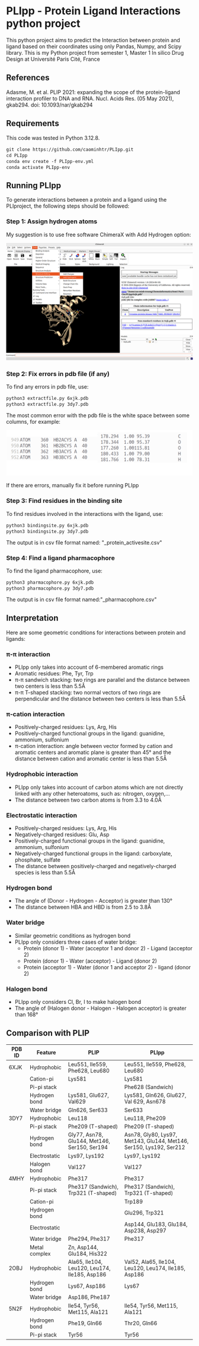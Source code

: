 
# PLIpp - Protein Ligand Interactions python project

This python project aims to predict the Interaction between protein and ligand based on their coordinates using only Pandas, Numpy, and Scipy library. This is my Python project from semester 1, Master 1 In silico Drug Design at Université Paris Cité, France



## References
Adasme, M. et al. PLIP 2021: expanding the scope of the protein-ligand interaction profiler to DNA and RNA. Nucl. Acids Res. (05 May 2021), gkab294. doi: 10.1093/nar/gkab294

## Requirements
This code was tested in Python 3.12.8.
```
git clone https://github.com/caominhtr/PLIpp.git
cd PLIpp
conda env create -f PLIpp-env.yml
conda activate PLIpp-env
```

## Running PLIpp
To generate interactions between a protein and a ligand using the PLIproject, the following steps should be followed:

### Step 1: Assign hydrogen atoms
My suggestion is to use free software ChimeraX with Add Hydrogen option:

![](ChimeraX.png)


### Step 2: Fix errors in pdb file (if any)
To find any errors in pdb file, use:
```
python3 extractfile.py 6xjk.pdb
python3 extractfile.py 3dy7.pdb 
```
The most common error with the pdb file is the white space between some columns, for example:

![](Errors.png)

If there are errors, manually fix it before running PLIpp

### Step 3: Find residues in the binding site
To find residues involved in the interactions with the ligand, use:
```
python3 bindingsite.py 6xjk.pdb
python3 bindingsite.py 3dy7.pdb 
```
The output is in csv file format named: "_protein_activesite.csv"

### Step 4: Find a ligand pharmacophore
To find the ligand pharmacophore, use:
```
python3 pharmacophore.py 6xjk.pdb
python3 pharmacophore.py 3dy7.pdb
```
The output is in csv file format named:"_pharmacophore.csv"

## Interpretation
Here are some geometric conditions for interactions between protein and ligands:
### π-π interaction
- PLIpp only takes into account of 6-membered aromatic rings
- Aromatic residues: Phe, Tyr, Trp
- π-π sandwich stacking: two rings are parallel and the distance between two centers is less than 5.5Å
- π-π T-shaped stacking: two normal vectors of two rings are perpendicular and the distance between two centers is less than 5.5Å
### π-cation interaction
- Positively-charged residues: Lys, Arg, His
- Positively-charged functional groups in the ligand: guanidine, ammonium, sulfonium
- π-cation interaction: angle between vector formed by cation and aromatic centers and aromatic plane is greater than 45° and the distance between cation and aromatic center is less than 5.5Å
### Hydrophobic interaction
- PLIpp only takes into account of carbon atoms which are not directly linked with any other heteroatoms, such as: nitrogen, oxygen,... 
- The distance between two carbon atoms is from 3.3 to 4.0Å
### Electrostatic interaction
- Positively-charged residues: Lys, Arg, His
- Negatively-charged residues: Glu, Asp
- Positively-charged functional groups in the ligand: guanidine, ammonium, sulfonium
- Negatively-charged functional groups in the ligand: carboxylate, phosphate, sulfate
- The distance between positively-charged and negatively-charged species is less than 5.5Å
### Hydrogen bond
- The angle of (Donor - Hydrogen - Acceptor) is greater than 130°
- The distance between HBA and HBD is from 2.5 to 3.8Å
### Water bridge
- Similar geometric conditions as hydrogen bond
- PLIpp only considers three cases of water bridge:
    - Protein (donor 1) - Water (acceptor 1 and donor 2) - Ligand (acceptor 2)
    - Protein (donor 1) - Water (acceptor) - Ligand (donor 2)
    - Protein (acceptor 1) - Water (donor 1 and acceptor 2) - ligand (donor 2)
### Halogen bond
- PLIpp only considers Cl, Br, I to make halogen bond
- The angle of (Halogen donor - Halogen - Halogen acceptor) is greater than 168°

## Comparison with PLIP

|PDB ID | Feature  | PLIP | PLIpp | 
|--| ------------ | --- | ------------|
| 6XJK| Hydrophobic |  Leu551, Ile559, Phe628, Leu680|Leu551, Ile559, Phe628, Leu680|
|| Cation-pi | Lys581  |Lys581|
|| Pi-pi stack |  |Phe628 (Sandwich)|
|| Hydrogen bond | Lys581, Glu627, Val629 |Lys581, Gln626, Glu627, Val 629, Asn678|
|| Water bridge |Gln626, Ser633  |Ser633|
| 3DY7| Hydrophobic | Leu118 |Leu118, Phe209|
|| Pi-pi stack | Phe209 (T-shaped) |Phe209 (T-shaped)|
|| Hydrogen bond | Gly77, Asn78, Glu144, Met146, Ser150, Ser194 |Asn78, Gly80, Lys97, Met143, Glu144, Met146, Ser150, Lys192, Ser212|
|| Electrostatic |Lys97, Lys192 |Lys97, Lys192|
|| Halogen bond |Val127 |Val127|
| 4MHY| Hydrophobic | Phe317 |Phe317|
|| Pi-pi stack | Phe317 (Sandwich), Trp321 (T-shaped)|Phe317 (Sandwich), Trp321 (T-shaped)|
|| Cation-pi | |Trp189|
|| Hydrogen bond |  |Glu296, Trp321|
|| Electrostatic | |Asp144, Glu183, Glu184, Asp238, Asp297|
|| Water bridge |Phe294, Phe317 |Phe317|
||Metal complex |Zn, Asp144, Glu184, His322||
| 2OBJ| Hydrophobic |Ala65, Ile104, Leu120, Leu174, Ile185, Asp186 |Val52, Ala65, Ile104, Leu120, Leu174, Ile185, Asp186|
|| Hydrogen bond | Lys67, Asp186 |Lys67|
|| Water bridge |Asp186, Phe187 ||
| 5N2F| Hydrophobic |Ile54, Tyr56, Met115, Ala121 |Ile54, Tyr56, Met115, Ala121|
|| Hydrogen bond | Phe19, Gln66 |Thr20, Gln66|
|| Pi-pi stack |Tyr56|Tyr56|
